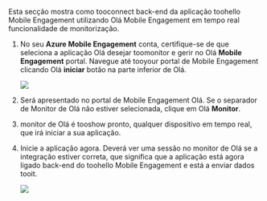 Esta secção mostra como tooconnect back-end da aplicação toohello Mobile Engagement utilizando Olá Mobile Engagement em tempo real funcionalidade de monitorização. 

1. No seu **Azure Mobile Engagement** conta, certifique-se de que seleciona a aplicação Olá desejar toomonitor e gerir no Olá **Mobile Engagement** portal. Navegue até tooyour portal de Mobile Engagement clicando Olá **iniciar** botão na parte inferior de Olá. 
   
     ![](./media/mobile-engagement-connect-app-with-monitor/engage-button.png)
2. Será apresentado no portal de Mobile Engagement Olá. Se o separador de Monitor de Olá não estiver selecionada, clique em Olá **Monitor**.
3. monitor de Olá é tooshow pronto, qualquer dispositivo em tempo real, que irá iniciar a sua aplicação.
4. Inicie a aplicação agora. Deverá ver uma sessão no monitor de Olá se a integração estiver correta, que significa que a aplicação está agora ligado back-end do toohello Mobile Engagement e está a enviar dados tooit.  
   
     ![](./media/mobile-engagement-connect-app-with-monitor/monitor.png)

